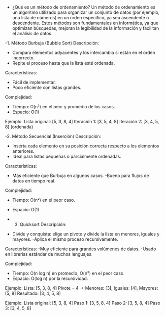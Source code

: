 - ¿Qué es un método de ordenamiento?
Un método de ordenamiento es un algoritmo utilizado para organizar un conjunto de datos (por ejemplo, una lista de números) en un orden específico, ya sea ascendente o descendente. Estos métodos son fundamentales en informática, ya que optimizan búsquedas, mejoran la legibilidad de la información y facilitan el análisis de datos.

-1. Método Burbuja (Bubble Sort)
Descripción:
- Compara elementos adyacentes y los intercambia si están en el orden incorrecto.
- Repite el proceso hasta que la lista esté ordenada.

Características:
- Fácil de implementar.
- Poco eficiente con listas grandes.

Complejidad:
- Tiempo: O(n²) en el peor y promedio de los casos.
- Espacio: O(1)

Ejemplo:
Lista original: [5, 3, 8, 4]
Iteración 1: [3, 5, 4, 8]
Iteración 2: [3, 4, 5, 8] (ordenada)

-2. Método Secuencial (Inserción)
Descripción:
- Inserta cada elemento en su posición correcta respecto a los elementos anteriores.
- Ideal para listas pequeñas o parcialmente ordenadas.

Características:
- Más eficiente que Burbuja en algunos casos.
-Bueno para flujos de datos en tiempo real.

Complejidad:
- Tiempo: O(n²) en el peor caso.
- Espacio: O(1)

- 3. Quicksort
Descripción:
- Divide y conquista: elige un pivote y divide la lista en menores, iguales y mayores.
-Aplica el mismo proceso recursivamente.

Características:
-Muy eficiente para grandes volúmenes de datos.
-Usado en librerías estándar de muchos lenguajes.

Complejidad:
- Tiempo: O(n log n) en promedio, O(n²) en el peor caso.
- Espacio: O(log n) por la recursividad.

Ejemplo:
Lista: [5, 3, 8, 4]
Pivote = 4 → Menores: [3], Iguales: [4], Mayores: [5, 8]
Resultado: [3, 4, 5, 8]

Ejemplo:
Lista original: [5, 3, 8, 4]
Paso 1: [3, 5, 8, 4]
Paso 2: [3, 5, 8, 4]
Paso 3: [3, 4, 5, 8]
